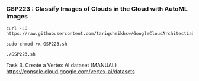### GSP223 : Classify Images of Clouds in the Cloud with AutoML Images 

```
curl -LO https://raw.githubusercontent.com/tariqsheikhsw/GoogleCloudArchitectLabs/main/Solutions/GSP223.sh

sudo chmod +x GSP223.sh

./GSP223.sh
```

Task 3. Create a Vertex AI dataset (MANUAL)  
https://console.cloud.google.com/vertex-ai/datasets
